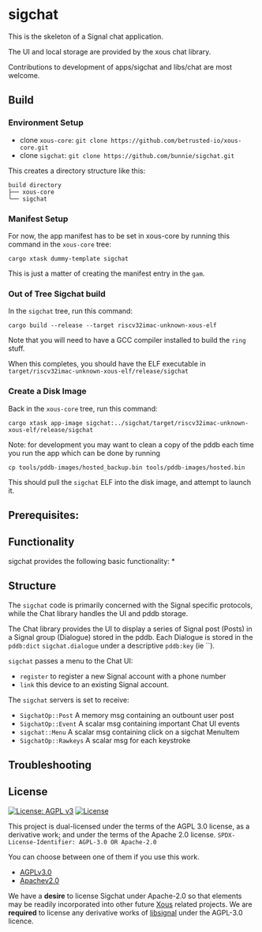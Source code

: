 # sigchat

This is the skeleton of a Signal chat application.

The UI and local storage are provided by the xous chat library.

Contributions to development of apps/sigchat and libs/chat are most welcome.


## Build

### Environment Setup

- clone `xous-core`: `git clone https://github.com/betrusted-io/xous-core.git`
- clone `sigchat`: `git clone https://github.com/bunnie/sigchat.git`

This creates a directory structure like this:

```
build directory
├── xous-core
└── sigchat
```

### Manifest Setup

For now, the app manifest has to be set in xous-core by running this command in the `xous-core` tree:

`cargo xtask dummy-template sigchat`

This is just a matter of creating the manifest entry in the `gam`.

### Out of Tree Sigchat build

In the `sigchat` tree, run this command:

`cargo build --release --target riscv32imac-unknown-xous-elf`

Note that you will need to have a GCC compiler installed to build the `ring` stuff.

When this completes, you should have the ELF executable in `target/riscv32imac-unknown-xous-elf/release/sigchat`

### Create a Disk Image

Back in the `xous-core` tree, run this command:

`cargo xtask app-image sigchat:../sigchat/target/riscv32imac-unknown-xous-elf/release/sigchat`

Note: for development you may want to clean a copy of the pddb each time you run the app which can be done by running

`cp tools/pddb-images/hosted_backup.bin tools/pddb-images/hosted.bin` 

This should pull the `sigchat` ELF into the disk image, and attempt to launch it.

## Prerequisites:


## Functionality

sigchat provides the following basic functionality:
* 


## Structure

The `sigchat` code is primarily concerned with the Signal specific protocols, while the Chat library handles the UI and pddb storage.

The Chat library provides the UI to display a series of Signal post (Posts) in a Signal group (Dialogue) stored in the pddb. Each Dialogue is stored in the `pddb:dict` `sigchat.dialogue` under a descriptive `pddb:key` (ie ``).

`sigchat` passes a menu to the Chat UI:
* `register` to register a new Signal account with a phone number
* `link` this device to an existing Signal account.

The `sigchat` servers is set to receive:
* `SigchatOp::Post` A memory msg containing an outbount user post
* `SigchatOp::Event` A scalar msg containing important Chat UI events
* `sigchat::Menu` A scalar msg containing click on a sigchat MenuItem
* `SigchatOp::Rawkeys` A scalar msg for each keystroke  


## Troubleshooting

## License

[![License: AGPL v3](https://img.shields.io/badge/License-AGPL_v3-blue.svg)](https://www.gnu.org/licenses/agpl-3.0)
[![License](https://img.shields.io/badge/License-Apache_2.0-blue.svg)](https://opensource.org/licenses/Apache-2.0)

This project is dual-licensed under the terms of the AGPL 3.0 license, as a derivative work; and under the terms of the Apache 2.0 license.
`SPDX-License-Identifier: AGPL-3.0 OR Apache-2.0`

You can choose between one of them if you use this work.
* [AGPLv3.0](https://www.gnu.org/licenses/license-list.html#AGPLv3.0)
* [Apachev2.0](https://www.apache.org/licenses/GPL-compatibility.html)

We have a **desire** to license Sigchat under Apache-2.0 so that elements may be readily incorporated into other future [Xous](https://github.com/betrusted-io/xous-core) related projects.
We are **required** to license any derivative works of [libsignal](https://github.com/signalapp/libsignal) under the AGPL-3.0 licence.


